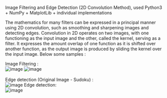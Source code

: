 <br>  Image Filtering and Edge Detection (2D Convolution Method), used Python3 + NumPy + MatplotLib + individual implementations

The mathematics for many filters can be expressed in a principal manner using 2D convolution, such as smoothing and sharpening images and detecting edges. Convolution in 2D operates on two images, with one functioning as the input image and the other, called the kernel, serving as a filter. It expresses the amount overlap of one function as it is shifted over another function, as the output image is produced by sliding the kernel over the input image. Below some samples :

Image Filtering : <br>
![image](https://user-images.githubusercontent.com/73948605/207982674-2843eda0-d971-4cb8-8537-0719db1af346.png)
![image](https://user-images.githubusercontent.com/73948605/207982340-ae5e9445-0ac6-4295-9044-fb3bb9c79ebf.png)
<br> <br> Edge detection (Original Image - Sudoku) : <br>
![image](https://user-images.githubusercontent.com/73948605/207982736-8abe8adc-c3fd-4694-aa32-3cfea0f5c15f.png)
Edge detection: <br>
![image](https://user-images.githubusercontent.com/73948605/207982442-f477e26d-6374-4825-899f-a2c1b82632d7.png)
